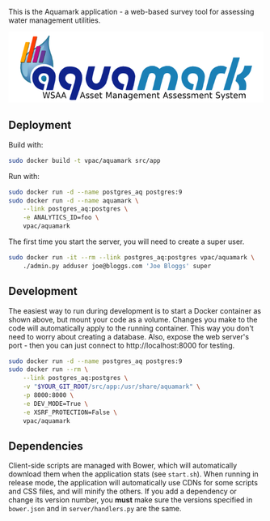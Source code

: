 This is the Aquamark application - a web-based survey tool for assessing
water management utilities.

![Aquamark Logo](doc/aquamark_logo.png)

## Deployment

Build with:

```bash
sudo docker build -t vpac/aquamark src/app
```

Run with:

```bash
sudo docker run -d --name postgres_aq postgres:9
sudo docker run -d --name aquamark \
    --link postgres_aq:postgres \
    -e ANALYTICS_ID=foo \
    vpac/aquamark
```

The first time you start the server, you will need to create a super user.

```bash
sudo docker run -it --rm --link postgres_aq:postgres vpac/aquamark \
    ./admin.py adduser joe@bloggs.com 'Joe Bloggs' super
```


## Development

The easiest way to run during development is to start a Docker container as
shown above, but mount your code as a volume. Changes you make to the code will
automatically apply to the running container. This way you don't need to worry
about creating a database. Also, expose the web server's port - then you can
just connect to http://localhost:8000 for testing.

```bash
sudo docker run -d --name postgres_aq postgres:9
sudo docker run --rm \
    --link postgres_aq:postgres \
    -v "$YOUR_GIT_ROOT/src/app:/usr/share/aquamark" \
    -p 8000:8000 \
    -e DEV_MODE=True \
    -e XSRF_PROTECTION=False \
    vpac/aquamark
```


## Dependencies

Client-side scripts are managed with Bower, which will automatically download
them when the application stats (see `start.sh`). When running in release
mode, the application will automatically use CDNs for some scripts and CSS
files, and will minify the others. If you add a dependency or change its
version number, you **must** make sure the versions specified in `bower.json`
and in `server/handlers.py` are the same.
